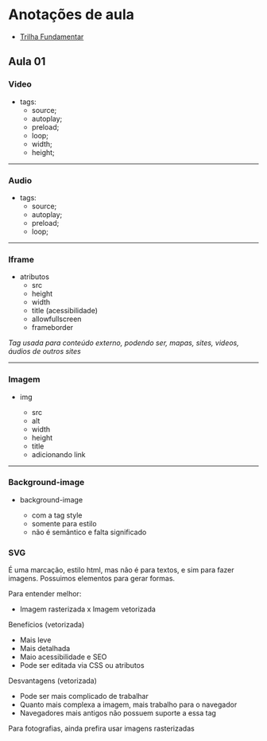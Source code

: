 # Anotações de aula

- [Trilha Fundamentar](https://github.com/andrademech/rocketseat/tree/main/Fundamentar)

## Aula 01

### Video

- tags:
    - source;
    - autoplay;
    - preload;
    - loop;
    - width;
    - height;
-------

### Audio

- tags:
    - source;
    - autoplay;
    - preload;
    - loop;

-------

### Iframe

- atributos
    - src
    - height
    - width
    - title (acessibilidade)
    - allowfullscreen
    - frameborder


*Tag usada para conteúdo externo, podendo ser, mapas, sites, videos, áudios de outros sites*

-------

### Imagem

- img

    - src
    - alt
    - width
    - height
    - title
    - adicionando link

-------

### Background-image

- background-image

    - com a tag style
    - somente para estilo
    - não é semântico e falta significado

### SVG

É uma marcação, estilo html, mas não é para textos, e sim para fazer imagens. Possuimos elementos para gerar formas.

Para entender melhor:
- Imagem rasterizada x Imagem vetorizada

Benefícios (vetorizada)
- Mais leve
- Mais detalhada
- Maio acessibilidade e SEO
- Pode ser editada via CSS ou atributos

Desvantagens (vetorizada)
- Pode ser mais complicado de trabalhar
- Quanto mais complexa a imagem, mais trabalho para o navegador
- Navegadores mais antigos não possuem suporte a essa tag

Para fotografias, ainda prefira usar imagens rasterizadas

